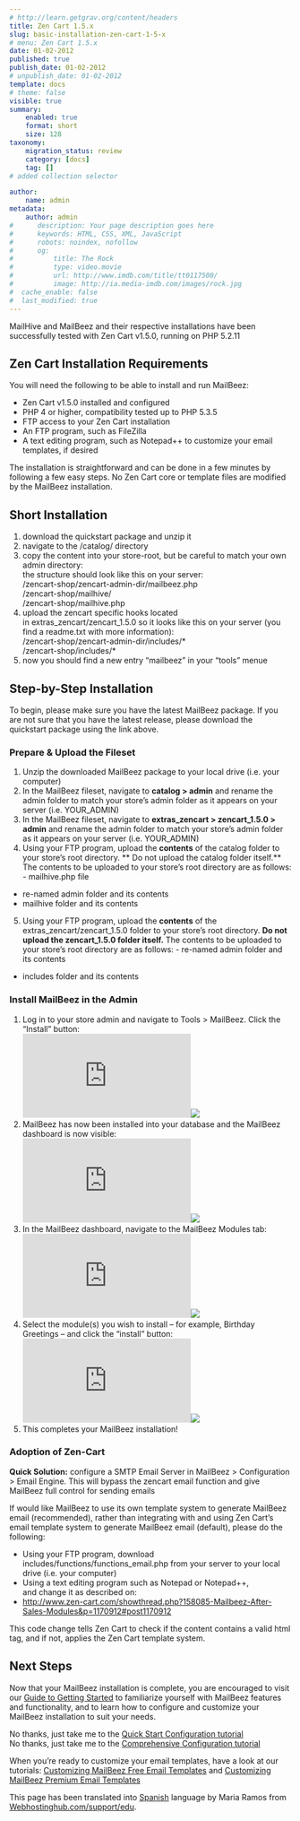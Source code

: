 ```yaml
---
# http://learn.getgrav.org/content/headers
title: Zen Cart 1.5.x
slug: basic-installation-zen-cart-1-5-x
# menu: Zen Cart 1.5.x
date: 01-02-2012
published: true
publish_date: 01-02-2012
# unpublish_date: 01-02-2012
template: docs
# theme: false
visible: true
summary:
    enabled: true
    format: short
    size: 128
taxonomy:
    migration_status: review
    category: [docs]
    tag: []
# added collection selector

author:
    name: admin
metadata:
    author: admin
#      description: Your page description goes here
#      keywords: HTML, CSS, XML, JavaScript
#      robots: noindex, nofollow
#      og:
#          title: The Rock
#          type: video.movie
#          url: http://www.imdb.com/title/tt0117500/
#          image: http://ia.media-imdb.com/images/rock.jpg
#  cache_enable: false
#  last_modified: true
---
```


MailHive and MailBeez and their respective installations have been successfully tested with Zen Cart v1.5.0, running on PHP 5.2.11

## Zen Cart Installation Requirements

You will need the following to be able to install and run MailBeez:

- Zen Cart v1.5.0 installed and configured
- PHP 4 or higher, compatibility tested up to PHP 5.3.5
- FTP access to your Zen Cart installation
- An FTP program, such as FileZilla
- A text editing program, such as Notepad++ to customize your email templates, if desired

The installation is straightforward and can be done in a few minutes by following a few easy steps. No Zen Cart core or template files are modified by the MailBeez installation.

## Short Installation

1. download the quickstart package and unzip it
2. navigate to the /catalog/ directory
3. copy the content into your store-root, but be careful to match your own admin directory:  
 the structure should look like this on your server:  
 /zencart-shop/zencart-admin-dir/mailbeez.php  
 /zencart-shop/mailhive/  
 /zencart-shop/mailhive.php
4. upload the zencart specific hooks located in extras\_zencart/zencart\_1.5.0 so it looks like this on your server (you find a readme.txt with more information):  
 /zencart-shop/zencart-admin-dir/includes/\*  
 /zencart-shop/includes/\*
5. now you should find a new entry “mailbeez” in your “tools” menue

## Step-by-Step Installation

To begin, please make sure you have the latest MailBeez package. If you are not sure that you have the latest release, please download the quickstart package using the link above.

### Prepare & Upload the Fileset

1. Unzip the downloaded MailBeez package to your local drive (i.e. your computer)
2. In the MailBeez fileset, navigate to **catalog > admin** and rename the admin folder to match your store’s admin folder as it appears on your server (i.e. YOUR\_ADMIN)
3. In the MailBeez fileset, navigate to **extras\_zencart > zencart\_1.5.0 > admin** and rename the admin folder to match your store’s admin folder as it appears on your server (i.e. YOUR\_ADMIN)
4. Using your FTP program, upload the **contents** of the catalog folder to your store’s root directory. ** Do not upload the catalog folder itself.** The contents to be uploaded to your store’s root directory are as follows: - mailhive.php file
- re-named admin folder and its contents
- mailhive folder and its contents
5. Using your FTP program, upload the **contents** of the extras\_zencart/zencart\_1.5.0 folder to your store’s root directory. **Do not upload the zencart\_1.5.0 folder itself.** The contents to be uploaded to your store’s root directory are as follows: - re-named admin folder and its contents
- includes folder and its contents

### Install MailBeez in the Admin

1. Log in to your store admin and navigate to Tools > MailBeez. Click the “Install” button:  
[![](http://localhost/wordpress_mailbeez_EOL/wp-content/themes/awake/lib/scripts/timthumb/thumb.php?src=http://www.mailbeez.com/images/doc/installation/zencart/zc_install_mailhive.png&w=270&h=134&zc=1&q=100 "Install the MailBeez MailHive")](http://www.mailbeez.com/images/doc/installation/zencart/zc_install_mailhive.png "Install the MailBeez MailHive")![](http://localhost/wordpress_mailbeez_EOL/wp-content/themes/awake/images/shortcodes/image_shadow.png)
2. MailBeez has now been installed into your database and the MailBeez dashboard is now visible:  
[![](http://localhost/wordpress_mailbeez_EOL/wp-content/themes/awake/lib/scripts/timthumb/thumb.php?src=http://www.mailbeez.com/images/doc/installation/zencart/zc_intstall_mb_interface.png&w=270&h=253&zc=1&q=100 "MailBeez Dashboard")](http://www.mailbeez.com/images/doc/installation/zencart/zc_intstall_mb_interface.png "MailBeez Dashboard")![](http://localhost/wordpress_mailbeez_EOL/wp-content/themes/awake/images/shortcodes/image_shadow.png)
3. In the MailBeez dashboard, navigate to the MailBeez Modules tab:  
[![](http://localhost/wordpress_mailbeez_EOL/wp-content/themes/awake/lib/scripts/timthumb/thumb.php?src=http://www.mailbeez.com/images/doc/installation/zencart/zc_install_mb_tab.png&w=270&h=127&zc=1&q=100 "MailBeez Modules Tab")](http://www.mailbeez.com/images/doc/installation/zencart/zc_install_mb_tab.png "MailBeez Modules Tab")![](http://localhost/wordpress_mailbeez_EOL/wp-content/themes/awake/images/shortcodes/image_shadow.png)
4. Select the module(s) you wish to install – for example, Birthday Greetings – and click the “install” button:  
[![](http://localhost/wordpress_mailbeez_EOL/wp-content/themes/awake/lib/scripts/timthumb/thumb.php?src=http://www.mailbeez.com/images/doc/installation/zencart/zc_intstall_birthday.png&w=270&h=86&zc=1&q=100 "Install the Birthday Module")](http://www.mailbeez.com/images/doc/installation/zencart/zc_intstall_birthday.png "Install the Birthday Module")![](http://localhost/wordpress_mailbeez_EOL/wp-content/themes/awake/images/shortcodes/image_shadow.png)
5. This completes your MailBeez installation!



### Adoption of Zen-Cart

**Quick Solution:** configure a SMTP Email Server in MailBeez > Configuration > Email Engine. This will bypass the zencart email function and give MailBeez full control for sending emails

If would like MailBeez to use its own template system to generate MailBeez email (recommended), rather than integrating with and using Zen Cart’s email template system to generate MailBeez email (default), please do the following:

- Using your FTP program, download includes/functions/functions\_email.php from your server to your local drive (i.e. your computer)
- Using a text editing program such as Notepad or Notepad++, and change it as described on:
- <http://www.zen-cart.com/showthread.php?158085-Mailbeez-After-Sales-Modules&p=1170912#post1170912>

This code change tells Zen Cart to check if the content contains a valid html tag, and if not, applies the Zen Cart template system.

## Next Steps

Now that your MailBeez installation is complete, you are encouraged to visit our [ Guide to Getting Started](/documentation/tutorials/guide-to-getting-started/) to familiarize yourself with MailBeez features and functionality, and to learn how to configure and customize your MailBeez installation to suit your needs.

No thanks, just take me to the [Quick Start Configuration tutorial](/documentation/tutorials/mailbeez-quick-start-configuration-tutorial/)  
 No thanks, just take me to the [Comprehensive Configuration tutorial](/documentation/tutorials/mailbeez-comprehensive-configuration-tutorial/)

When you’re ready to customize your email templates, have a look at our tutorials: [Customizing MailBeez Free Email Templates](/documentation/tutorials/customizing-mailbeez-free-email-templates/) and [Customizing MailBeez Premium Email Templates](/documentation/tutorials/customizing-mailbeez-premium-email-templates/)

This page has been translated into [Spanish](http://www.webhostinghub.com/support/es/misc/zen-cart) language by Maria Ramos from [Webhostinghub.com/support/edu](http://www.webhostinghub.com/support/edu).

